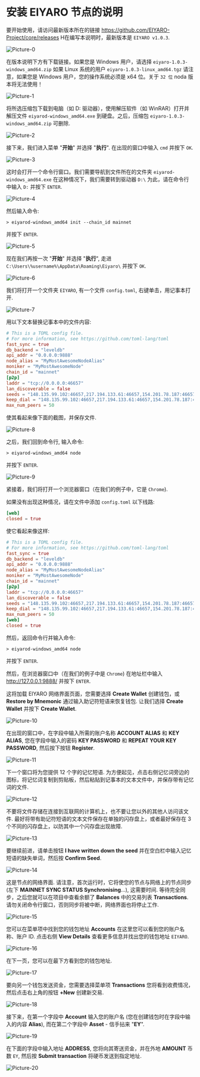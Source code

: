 # 安装 EIYARO 节点的说明

要开始使用，请访问最新版本所在的链接 https://github.com/EIYARO-Project/core/releases
Н在编写本说明时，最新版本是 `EIYARO v1.0.3`.

![Picture-0](images/PICTURE-0.png)

在版本说明下方有下载链接。如果您是 Windows 用户，请选择 `eiyaro-1.0.3-windows_amd64.zip` 如果 Linux 系统的用户 `eiyaro-1.0.3-linux_amd64.tgz` 请注意，如果您是 Windows 用户，您的操作系统必须是 x64 位。关于 `32 位` noda 版本将无法使用！

![Picture-1](images/PICTURE-1.png)

将所选压缩包下载到电脑（如 D: 驱动器），使用解压软件（如 WinRAR）打开并解压文件 `eiyarod-windows_amd64.exe` 到硬盘。之后，压缩包 `eiyaro-1.0.3-windows_amd64.zip` 可删除.

![Picture-2](images/PICTURE-2.png)

接下来，我们进入菜单 "**开始**" 并选择 "**执行**". 在出现的窗口中输入 `cmd` 并按下 `OK`.

![Picture-3](images/PICTURE-3.png)

这时会打开一个命令行窗口。我们需要导航到文件所在的文件夹 `eiyarod-windows_amd64.exe` 在这种情况下，我们需要转到驱动器 `D:\` 为此，请在命令行中输入 `D:` 并按下 `ENTER`.

![Picture-4](images/PICTURE-4.png)

然后输入命令:
```console
> eiyarod-windows_amd64 init --chain_id mainnet 
```
并按下 `ENTER`.

![Picture-5](images/PICTURE-5.png)

现在我们再按一次 "**开始**" 并选择 "**执行**", 走进 `C:\Users\%username%\AppData\Roaming\Eiyaro\` 并按下 `OK`.

![Picture-6](images/PICTURE-6.png)

我们将打开一个文件夹 `EIYARO`, 有一个文件 `config.toml`, 右键单击，用记事本打开.

![Picture-7](images/PICTURE-7.png)

用以下文本替换记事本中的文件内容:

```toml
# This is a TOML config file.
# For more information, see https://github.com/toml-lang/toml
fast_sync = true
db_backend = "leveldb"
api_addr = "0.0.0.0:9888"
node_alias = "MyMostAwesomeNodeAlias"
moniker = "MyMostAwesomeNode"
chain_id = "mainnet"
[p2p]
laddr = "tcp://0.0.0.0:46657"
lan_discoverable = false
seeds = "148.135.99.102:46657,217.194.133.61:46657,154.201.78.187:46657,103.115.46.201:46657,154.44.8.62:46657,24.233.3.133:46657,27.25.156.254:46657"
keep_dial = "148.135.99.102:46657,217.194.133.61:46657,154.201.78.187:46657,103.115.46.201:46657,154.44.8.62:46657,24.233.3.133:46657,27.25.156.254:46657"
max_num_peers = 50
```

使其看起来像下面的截图，并保存文件.

![Picture-8](images/PICTURE-8.png)

之后，我们回到命令行, 输入命令:
```console
> eiyarod-windows_amd64 node
```
并按下 `ENTER`.

![Picture-9](images/PICTURE-9.png)

紧接着，我们将打开一个浏览器窗口（在我们的例子中，它是 `Chrome`). 

如果没有出现这种情况，请在文件中添加 `config.toml` 以下线路:

```toml
[web]
closed = true
```

使它看起来像这样:

```toml
# This is a TOML config file.
# For more information, see https://github.com/toml-lang/toml
fast_sync = true
db_backend = "leveldb"
api_addr = "0.0.0.0:9888"
node_alias = "MyMostAwesomeNodeAlias"
moniker = "MyMostAwesomeNode"
chain_id = "mainnet"
[p2p]
laddr = "tcp://0.0.0.0:46657"
lan_discoverable = false
seeds = "148.135.99.102:46657,217.194.133.61:46657,154.201.78.187:46657,103.115.46.201:46657,154.44.8.62:46657,24.233.3.133:46657,27.25.156.254:46657"
keep_dial = "148.135.99.102:46657,217.194.133.61:46657,154.201.78.187:46657,103.115.46.201:46657,154.44.8.62:46657,24.233.3.133:46657,27.25.156.254:46657"
max_num_peers = 50
[web]
closed = true
```

然后，返回命令行并输入命令:

```console
> eiyarod-windows_amd64 node
```
并按下 `ENTER`.

然后，在浏览器窗口中（在我们的例子中是 `Chrome`) 在地址栏中输入 http://127.0.0.1:9888/ 并按下 `ENTER`.

这将加载 EIYARO 网络界面页面，您需要选择 **Create Wallet** 创建钱包，或 **Restore by Mnemonic** 通过输入助记符短语来恢复钱包. 让我们选择 **Create Wallet** 并按下 **Create Wallet**.

![Picture-10](images/PICTURE-10.png)

在出现的窗口中，在字段中输入所需的账户名称 **ACCOUNT ALIAS** 和 **KEY ALIAS**, 您在字段中输入的密码 **KEY PASSWORD** 和 **REPEAT YOUR KEY PASSWORD**, 然后按下按钮 **Register**.

![Picture-11](images/PICTURE-11.png)

下一个窗口将为您提供 12 个字的记忆短语. 为方便起见，点击右侧记忆词旁边的图标，将记忆词复制到剪贴板，然后粘贴到记事本的文本文件中，并保存带有记忆词的文件.

![Picture-12](images/PICTURE-12.png)

不要将文件存储在连接到互联网的计算机上，也不要让您以外的其他人访问该文件. 最好将带有助记符短语的文本文件保存在单独的闪存盘上，或者最好保存在 3 个不同的闪存盘上，以防其中一个闪存盘出现故障.

![Picture-13](images/PICTURE-13.png)

要继续前进，请单击按钮 **I have written down the seed** 并在空白栏中输入记忆短语的缺失单词，然后按 **Confirm Seed**.

![Picture-14](images/PICTURE-14.png)

这是节点的网络界面. 请注意，首次运行时，它将使您的节点与网络上的节点同步 (左下 **MAINNET SYNC STATUS Synchronising**...), 这需要时间. 等待完全同步，之后您就可以在项目中查看余额了 **Balances** 中的交易列表 **Transactions**. 请勿关闭命令行窗口，否则同步将被中断，网络界面也将停止工作.

![Picture-15](images/PICTURE-15.png)

您可以在菜单项中找到您的钱包地址 **Accounts** 在这里您可以看到您的账户名称、账户 ID. 点击右侧 **View Details** 查看更多信息并找出您的钱包地址 `EIYARO`.

![Picture-16](images/PICTURE-16.png)

在下一页，您可以在最下方看到您的钱包地址.

![Picture-17](images/PICTURE-17.png)

要向另一个钱包发送资金，您需要选择菜单项 **Transactions** 您将看到收费情况，然后点击右上角的按钮 **+New** 创建新交易.

![Picture-18](images/PICTURE-18.jpg)

接下来，在第一个字段中 **Account** 输入您的账户名 (您在创建钱包时在字段中输入的内容 **Alias**), 而在第二个字段中 **Asset** - 信手拈来 "**EY**".

![Picture-19](images/PICTURE-19.jpg)

在下面的字段中输入地址 **ADDRESS**, 您将向其寄送资金，并在外地 **AMOUNT** 币数 `EY`, 然后按 **Submit transaction** 将硬币发送到指定地址.

![Picture-20](images/PICTURE-20.jpg)

